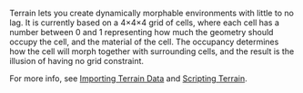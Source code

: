Terrain lets you create dynamically morphable environments with little to no lag. It is currently based on a 4×4×4 grid of cells, where each cell has a number between 0 and 1 representing how much the geometry should occupy the cell, and the material of the cell. The occupancy determines how the cell will morph together with surrounding cells, and the result is the illusion of having no grid constraint.

For more info, see [Importing Terrain Data](https://developer.roblox.com/en-us/articles/importing-terrain-data) and [Scripting Terrain](https://developer.roblox.com/en-us/articles/Scripting-With-Terrain).